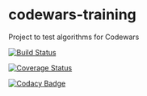 # codewars-training

Project to test algorithms for Codewars

[![Build Status](https://travis-ci.org/diegourban/codewars-training.svg?branch=master)](https://travis-ci.org/diegourban/codewars-training)

[![Coverage Status](https://coveralls.io/repos/github/diegourban/codewars-training/badge.svg?branch=master)](https://coveralls.io/github/diegourban/codewars-training?branch=master)

[![Codacy Badge](https://api.codacy.com/project/badge/grade/64be0abf182948ef935085ed6b5f649d)](https://www.codacy.com/app/diego-urban88/codewars-training)
